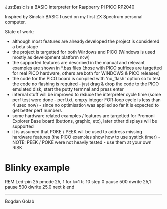JustBasic is a BASIC interpreter for Raspberry PI PICO RP2040

Inspired by Sinclair BASIC I used on my first ZX Spectrum personal computer.

State of work:
- although most features are already developed the project is considered a beta stage
- the project is targetted for both Windows and PICO (Windows is used mostly as development platform now)
- the supported features are described in the manual and relevant examples are shown in *.bas files (those with PICO suffixes are targetted for real PICO hardware, others are both for WINDOWS & PICO releases)
- the code for the PICO board is compiled with 'no_flash' option so to test the code no flashing is required - just drag & drop the code to the PICO emulated disk, start the putty terminal and press enter
- internal stuff will be improved to reduce the interpreter cycle time (some perf test were done - perf.txt, empty integer FOR-loop cycle is less than 4 usec now) - since no optimisation was applied so far it is expected to get better perf numbers
- some hardware related examples / features are targetted for Promoni Explorer Base board (buttons, graphic, etc), later other displays will be supported
- it is assumed that POKE / PEEK will be used to address missing hardware features (the PICO examples show how to use systick timer) - NOTE: PEEK / POKE were not heavily tested - use them at your own RISK

Blinky example
==============
REM Led-pin 25
pmode 25, 1
for k=1 to 10 step 0
	pause 500
	dwrite 25,1
	pause 500
	dwrite 25,0
next k
end

---
Bogdan Golab
